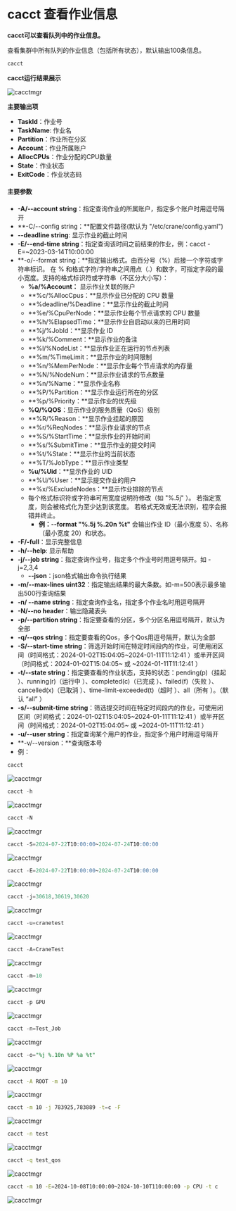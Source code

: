 # cacct 查看作业信息

**cacct可以查看队列中的作业信息。**

查看集群中所有队列的作业信息（包括所有状态），默认输出100条信息。

```Bash
cacct
```

**cacct运行结果展示**

![cacctmgr](../images/cacct/cacct.png)

**主要输出项**

- **TaskId**：作业号
- **TaskName**: 作业名
- **Partition**：作业所在分区
- **Account**：作业所属账户
- **AllocCPUs**：作业分配的CPU数量
- **State**：作业状态
- **ExitCode**：作业状态码

#### **主要参数**

- **-A/--account string**：指定查询作业的所属账户，指定多个账户时用逗号隔开
- **-C/--config string：**配置文件路径(默认为 "/etc/crane/config.yaml")
- **--deadline string**: 显示作业的截止时间
- **-E/--end-time string**：指定查询该时间之前结束的作业，例：cacct -E=~2023-03-14T10:00:00
- **-o/--format string：**指定输出格式。由百分号（%）后接一个字符或字符串标识。 在 % 和格式字符/字符串之间用点（.）和数字，可指定字段的最小宽度。支持的格式标识符或字符串（不区分大小写）：
  - **%a/%Account：** 显示作业关联的账户
  - **%c/%AllocCpus：**显示作业已分配的 CPU 数量
  - **%deadline/%Deadline：**显示作业的截止时间
  - **%e/%CpuPerNode：**显示作业每个节点请求的 CPU 数量
  - **%h/%ElapsedTime：**显示作业自启动以来的已用时间
  - **%j/%JobId：**显示作业 ID
  - **%k/%Comment：**显示作业的备注
  - **%l/%NodeList：**显示作业正在运行的节点列表
  - **%m/%TimeLimit：**显示作业的时间限制
  - **%n/%MemPerNode：**显示作业每个节点请求的内存量
  - **%N/%NodeNum：**显示作业请求的节点数量
  - **%n/%Name：**显示作业名称
  - **%P/%Partition：**显示作业运行所在的分区
  - **%p/%Priority：**显示作业的优先级
  - **%Q/%QOS**：显示作业的服务质量（QoS）级别
  - **%R/%Reason：**显示作业挂起的原因
  - **%r/%ReqNodes：**显示作业请求的节点
  - **%S/%StartTime：**显示作业的开始时间
  - **%s/%SubmitTime：**显示作业的提交时间
  - **%t/%State：**显示作业的当前状态
  - **%T/%JobType：**显示作业类型
  - **%u/%Uid**：**显示作业的 UID
  - **%U/%User：**显示提交作业的用户
  - **%x/%ExcludeNodes：**显示作业排除的节点
  - 每个格式标识符或字符串可用宽度说明符修改（如 "%.5j" ）。 若指定宽度，则会被格式化为至少达到该宽度。 若格式无效或无法识别，程序会报错并终止。 
    - **例：--format "%.5j %.20n %t"** 会输出作业 ID（最小宽度 5）、名称（最小宽度 20）和状态。
- **-F/-full**：显示完整信息
- **-h/--help**: 显示帮助
- **-j/--job string**：指定查询作业号，指定多个作业号时用逗号隔开。如 -j=2,3,4
  - **--json**：json格式输出命令执行结果
- **-m/--max-lines** **uint32**：指定输出结果的最大条数。如-m=500表示最多输出500行查询结果
- **-n/ --name string**：指定查询作业名，指定多个作业名时用逗号隔开
- **-N/--no header**：输出隐藏表头
- **-p/--partition string**：指定要查看的分区，多个分区名用逗号隔开，默认为全部
- **-q/--qos string**：指定要查看的Qos，多个Qos用逗号隔开，默认为全部
- **-S/--start-time string**：筛选开始时间在特定时间段内的作业，可使用闭区间（时间格式：2024-01-02T15:04:05~2024-01-11T11:12:41 ）或半开区间（时间格式：2024-01-02T15:04:05~ 或 ~2024-01-11T11:12:41 ）
- **-t/--state string**：指定要查看的作业状态，支持的状态：pending(p)（挂起 ）、running(r)（运行中 ）、completed(c)（已完成 ）、failed(f)（失败 ）、cancelled(x)（已取消 ）、time-limit-exceeded(t)（超时 ）、all（所有 ）。（默认 “all” ）
- **-s/--submit-time string**：筛选提交时间在特定时间段内的作业，可使用闭区间（时间格式：2024-01-02T15:04:05~2024-01-11T11:12:41 ）或半开区间（时间格式：2024-01-02T15:04:05~ 或 ~2024-01-11T11:12:41 ）
- **-u/--user string**：指定查询某个用户的作业，指定多个用户时用逗号隔开
- **-v/--version：**查询版本号
- 例：

```SQL
cacct
```

![cacctmgr](../images/cacct/cacct.png)

```SQL
cacct -h
```

![cacctmgr](../images/cacct/h.png)

```SQL
cacct -N
```

![cacctmgr](../images/cacct/N.png)

```SQL
cacct -S=2024-07-22T10:00:00~2024-07-24T10:00:00
```

![cacctmgr](../images/cacct/S.png)

```SQL
cacct -E=2024-07-22T10:00:00~2024-07-24T10:00:00
```

![cacctmgr](../images/cacct/E.png)

```SQL
cacct -j=30618,30619,30620
```

![cacctmgr](../images/cacct/j.png)

```SQL
cacct -u=cranetest
```

![cacctmgr](../images/cacct/u.png)

```SQL
cacct -A=CraneTest
```

![cacctmgr](../images/cacct/A.png)

```SQL
cacct -m=10
```

![cacctmgr](../images/cacct/m.png)

```C
cacct -p GPU
```

![cacctmgr](../images/cacct/p.png)

```C
cacct -n=Test_Job
```

![cacctmgr](../images/cacct/nt.png)

```SQL
cacct -o="%j %.10n %P %a %t"
```

![cacctmgr](../images/cacct/o.png)
```Bash
cacct -A ROOT -m 10
```

![cacctmgr](../images/cacct/am.png)

```Bash
cacct -m 10 -j 783925,783889 -t=c -F
```

![cacctmgr](../images/cacct/mj.png)

```Bash
cacct -n test
```

![cacctmgr](../images/cacct/ntest.png)


```Bash
cacct -q test_qos
```

![cacctmgr](../images/cacct/qt.png)
```Bash
cacct -m 10 -E=2024-10-08T10:00:00~2024-10-10T110:00:00 -p CPU -t c
```

![cacctmgr](../images/cacct/me.png)